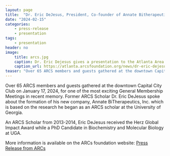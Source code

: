 ```yaml
---
layout: page
title:  "Dr. Eric DeJesus, President, Co-founder of Annate Bitherapeutics, Inc. Speaks at ARCs Foundation General Membership Meeting"
date: "2024-02-15"
categories:
    - press-release
    - presentation
tags:
    - presentation
header: no
image:
    title: arcs.jpg
    caption: Dr. Eric Dejesus gives a presentation to the Atlanta Area ARCS society.
    caption_url: https://atlanta.arcsfoundation.org/news/dr-eric-dejesus-jan2024-meeting
teaser: "Over 65 ARCS members and guests gathered at the downtown Capital City Club on January 17, 2024, for one of the most exciting General Membership Meetings in recent memory.  Former ARCS Scholar Dr. Eric DeJesus spoke about the formation of his new company, Annate BiTherapeutics, Inc. which is based on the research he began as an ARCS scholar at the University of Georgia."
---
```

Over 65 ARCS members and guests gathered at the downtown Capital City Club on January 17, 2024, for one of the most exciting General Membership Meetings in recent memory.  Former ARCS Scholar Dr. Eric DeJesus spoke about the formation of his new company, Annate BiTherapeutics, Inc. which is based on the research he began as an ARCS scholar at the University of Georgia.
<!--more-->
An ARCS Scholar from 2013-2014, Eric DeJesus received the Herz Global Impact Award while a PhD Candidate in Biochemistry and Molecular Biology at UGA.

More information is available on the ARCs foundation website: [Press Release from ARCs](https://atlanta.arcsfoundation.org/news/dr-eric-dejesus-jan2024-meeting)
